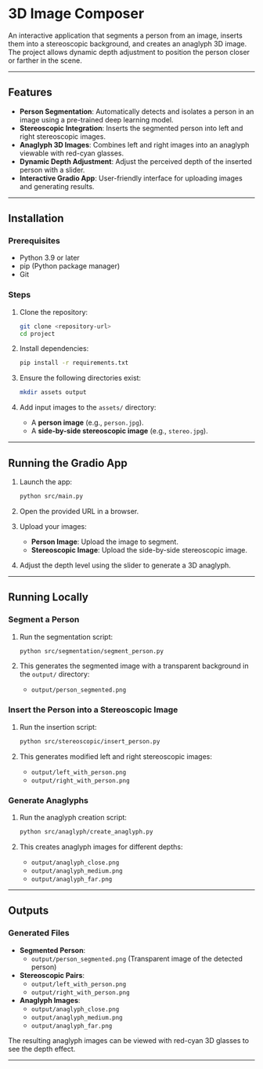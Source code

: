 
# 3D Image Composer

An interactive application that segments a person from an image, inserts them into a stereoscopic background, and creates an anaglyph 3D image. The project allows dynamic depth adjustment to position the person closer or farther in the scene.

---

## Features

- **Person Segmentation**: Automatically detects and isolates a person in an image using a pre-trained deep learning model.
- **Stereoscopic Integration**: Inserts the segmented person into left and right stereoscopic images.
- **Anaglyph 3D Images**: Combines left and right images into an anaglyph viewable with red-cyan glasses.
- **Dynamic Depth Adjustment**: Adjust the perceived depth of the inserted person with a slider.
- **Interactive Gradio App**: User-friendly interface for uploading images and generating results.

---

## Installation

### Prerequisites

- Python 3.9 or later
- pip (Python package manager)
- Git

### Steps

1. Clone the repository:
   ```bash
   git clone <repository-url>
   cd project
   ```

2. Install dependencies:
   ```bash
   pip install -r requirements.txt
   ```

3. Ensure the following directories exist:
   ```bash
   mkdir assets output
   ```

4. Add input images to the `assets/` directory:
   - A **person image** (e.g., `person.jpg`).
   - A **side-by-side stereoscopic image** (e.g., `stereo.jpg`).

---

## Running the Gradio App

1. Launch the app:
   ```bash
   python src/main.py
   ```

2. Open the provided URL in a browser.

3. Upload your images:
   - **Person Image**: Upload the image to segment.
   - **Stereoscopic Image**: Upload the side-by-side stereoscopic image.

4. Adjust the depth level using the slider to generate a 3D anaglyph.

---

## Running Locally

### Segment a Person

1. Run the segmentation script:
   ```bash
   python src/segmentation/segment_person.py
   ```

2. This generates the segmented image with a transparent background in the `output/` directory:
   - `output/person_segmented.png`

### Insert the Person into a Stereoscopic Image

1. Run the insertion script:
   ```bash
   python src/stereoscopic/insert_person.py
   ```

2. This generates modified left and right stereoscopic images:
   - `output/left_with_person.png`
   - `output/right_with_person.png`

### Generate Anaglyphs

1. Run the anaglyph creation script:
   ```bash
   python src/anaglyph/create_anaglyph.py
   ```

2. This creates anaglyph images for different depths:
   - `output/anaglyph_close.png`
   - `output/anaglyph_medium.png`
   - `output/anaglyph_far.png`

---

## Outputs

### Generated Files

- **Segmented Person**: 
  - `output/person_segmented.png` (Transparent image of the detected person)
- **Stereoscopic Pairs**:
  - `output/left_with_person.png`
  - `output/right_with_person.png`
- **Anaglyph Images**:
  - `output/anaglyph_close.png`
  - `output/anaglyph_medium.png`
  - `output/anaglyph_far.png`

The resulting anaglyph images can be viewed with red-cyan 3D glasses to see the depth effect.

---
